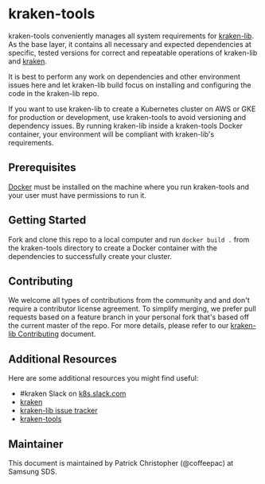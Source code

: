 # kraken-tools

kraken-tools conveniently manages all system requirements for [kraken-lib][1].
As the base layer, it contains all necessary and expected dependencies at
specific, tested versions for correct and repeatable operations of kraken-lib
and [kraken][2].

It is best to perform any work on dependencies and other environment issues
here and let kraken-lib build focus on installing and configuring the code in
the kraken-lib repo.

If you want to use kraken-lib to create a Kubernetes cluster on AWS or GKE for
production or development, use kraken-tools to avoid versioning and dependency
issues. By running kraken-lib inside a kraken-tools Docker container, your
environment will be compliant with kraken-lib's requirements.

## Prerequisites

[Docker][3] must be installed on the machine where you run kraken-tools and
your user must have permissions to run it.

## Getting Started

Fork and clone this repo to a local computer and run `docker build .` from the
kraken-tools directory to create a Docker container with the dependencies to
successfully create your cluster.

## Contributing

We welcome all types of contributions from the community and and don't require
a contributor license agreement. To simplify merging, we prefer pull requests
based on a feature branch in your personal fork that's based off the current
master of the repo. For more details, please refer to our
[kraken-lib Contributing][4] document.

## Additional Resources

Here are some additional resources you might find useful:

* #kraken Slack on [k8s.slack.com][5]
* [kraken][6]
* [kraken-lib issue tracker][7]
* [kraken-tools][8]

## Maintainer

This document is maintained by Patrick Christopher (@coffeepac) at Samsung
SDS.

[1]: https://github.com/samsung-cnct/kraken-lib
[2]: https://github.com/samsung-cnct/kraken
[3]: https://www.docker.com/
[4]: https://github.com/samsung-cnct/kraken-lib/blob/master/CONTRIBUTING.md
[5]: https://k8s.slack.com/
[6]: https://github.com/samsung-cnct/kraken
[7]: https://github.com/samsung-cnct/kraken-lib/issues
[8]: https://github.com/samsung-cnct/kraken-tools
